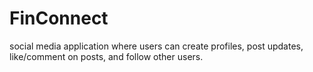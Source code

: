 # FinConnect
 social media application where users can create profiles, post updates, like/comment on posts, and follow other users.
